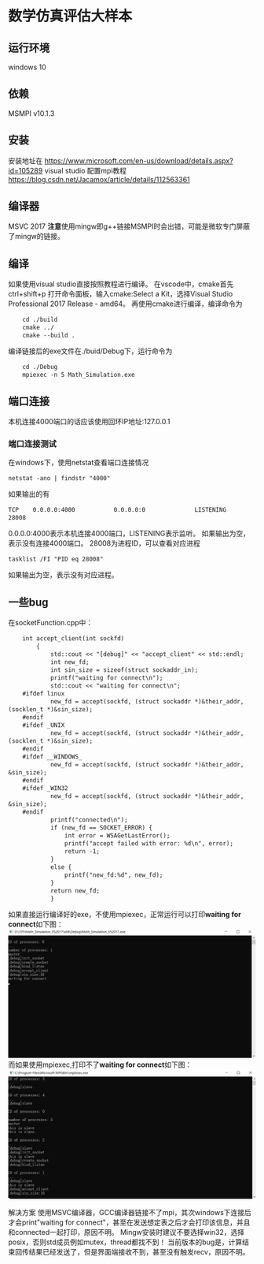 # 数学仿真评估大样本
## 运行环境
windows 10
## 依赖
MSMPI v10.1.3
## 安装
安装地址在 https://www.microsoft.com/en-us/download/details.aspx?id=105289
visual studio 配置mpi教程 https://blog.csdn.net/Jacamox/article/details/112563361
## 编译器
MSVC 2017
**注意**使用mingw即g++链接MSMPI时会出错，可能是微软专门屏蔽了mingw的链接。
## 编译
如果使用visual studio直接按照教程进行编译。
在vscode中，cmake首先 ctrl+shift+p 打开命令面板，输入cmake:Select a Kit，选择Visual Studio Professional 2017 Release - amd64。
再使用cmake进行编译，编译命令为
```
    cd ./build
    cmake ../
    cmake --build .
```
编译链接后的exe文件在./buid/Debug下，运行命令为
```
    cd ./Debug
    mpiexec -n 5 Math_Simulation.exe

```
## 端口连接
本机连接4000端口的话应该使用回环IP地址:127.0.0.1
### 端口连接测试
在windows下，使用netstat查看端口连接情况
```
netstat -ano | findstr "4000"
```
如果输出的有
```
TCP    0.0.0.0:4000           0.0.0.0:0              LISTENING       28008
```
0.0.0.0:4000表示本机连接4000端口，LISTENING表示监听。
如果输出为空，表示没有连接4000端口。
28008为进程ID，可以查看对应进程
```
tasklist /FI "PID eq 28008"
```
如果输出为空，表示没有对应进程。
## 一些bug
在socketFunction.cpp中：
```
    int accept_client(int sockfd)
        {
	        std::cout << "[debug]" << "accept_client" << std::endl;
	        int new_fd;
	        int sin_size = sizeof(struct sockaddr_in);
	        printf("waiting for connect\n");
	        std::cout << "waiting for connect\n";
    #ifdef linux
	        new_fd = accept(sockfd, (struct sockaddr *)&their_addr, (socklen_t *)&sin_size);
    #endif
    #ifdef _UNIX
	        new_fd = accept(sockfd, (struct sockaddr *)&their_addr, (socklen_t *)&sin_size);
    #endif
    #ifdef __WINDOWS_
	        new_fd = accept(sockfd, (struct sockaddr *)&their_addr, &sin_size);
    #endif
    #ifdef _WIN32
	        new_fd = accept(sockfd, (struct sockaddr *)&their_addr, &sin_size);
    #endif
	        printf("connected\n");
	        if (new_fd == SOCKET_ERROR) {
		        int error = WSAGetLastError();
		        printf("accept failed with error: %d\n", error);
		        return -1;
	        }
	        else {
		        printf("new_fd:%d", new_fd);
	        }
	        return new_fd;
            }
```

如果直接运行编译好的exe，不使用mpiexec，正常运行可以打印**waiting for connect**如下图：
![socket_bug_normal](/image/socket_bug_normal.jpg "socket_bug_normal")
而如果使用mpiexec,打印不了**waiting for connect**如下图：
![socket_bug_mpi](/image/socket_bug_mpi.jpg "socket_bug_mpi")

解决方案
使用MSVC编译器，GCC编译器链接不了mpi，其次windows下连接后才会print"waiting for connect"，甚至在发送想定表之后才会打印该信息，并且和connected一起打印，原因不明。
Mingw安装时建议不要选择win32，选择posix，否则std成员例如mutex，thread都找不到！
当前版本的bug是，计算结束回传结果已经发送了，但是界面端接收不到，甚至没有触发recv，原因不明。

